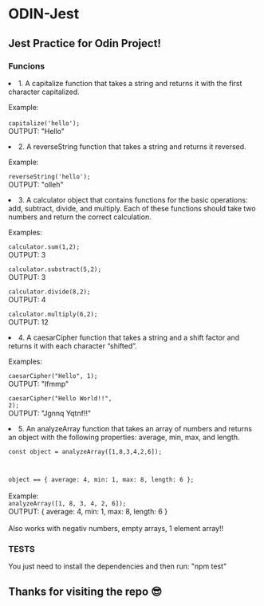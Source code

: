 # ODIN-Jest
<h2>Jest Practice for Odin Project!</h2>


<h3>Funcions</h3>
<li>1. A capitalize function that takes a string and returns it with the first character capitalized.</li>

Example: 
<br />
<br /><code>capitalize('hello');</code>
<br />OUTPUT: "Hello"

<li>2. A reverseString function that takes a string and returns it reversed.</li>

Example:
<br />
<code>
<br />reverseString('hello');</code>
<br />OUTPUT: "olleh"

<li>3. A calculator object that contains functions for the basic operations: add, subtract, divide, and multiply. Each of these functions should take two numbers and return the correct calculation.</li>

Examples:
<br />
<code>
<br />calculator.sum(1,2);</code>
<br />OUTPUT: 3
<br />
<code>
<br />calculator.substract(5,2);</code>
<br />OUTPUT: 3
<br />
<code>
<br />calculator.divide(8,2);</code>
<br />OUTPUT: 4
<br />
<code>
<br />calculator.multiply(6,2);</code>
<br />OUTPUT: 12
<br />

<li>4. A caesarCipher function that takes a string and a shift factor and returns it with each character “shifted”. </li>

Examples:
<br />
<code>
<br />caesarCipher("Hello", 1);</code>
<br />OUTPUT: "Ifmmp"
<br />
<code>
<br />caesarCipher("Hello World!!", 2);</code>
<br />OUTPUT: "Jgnnq Yqtnf!!"
<br />

<li>5. An analyzeArray function that takes an array of numbers and returns an object with the following properties: average, min, max, and length.</li>

<code>const object = analyzeArray([1,8,3,4,2,6]);

object == {
  average: 4,
  min: 1,
  max: 8,
  length: 6
};
</code>
<br/>
<br />Example:
<code>
<br />analyzeArray([1, 8, 3, 4, 2, 6]);</code>
<br />OUTPUT: { average: 4, min: 1, max: 8, length: 6 }
<br />
<br />Also works with negativ numbers, empty arrays, 1 element array!!

<h3>TESTS</h3>

You just need to install the dependencies and then run: "npm test"

<h2>Thanks for visiting the repo 😎</h2>
